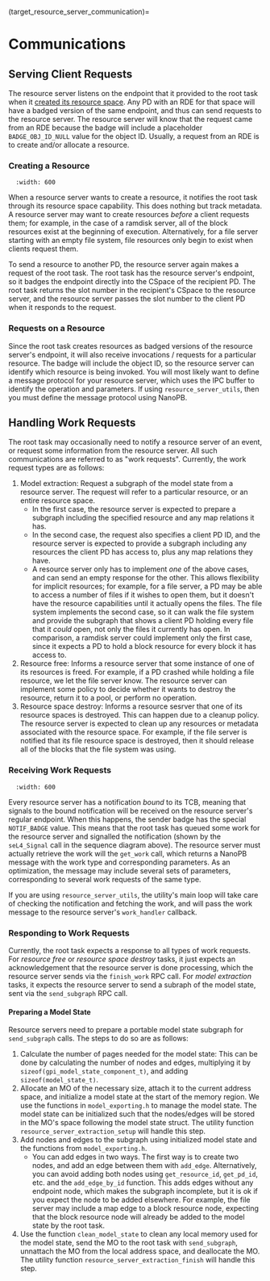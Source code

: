 (target_resource_server_communication)=
# Communications

## Serving Client Requests
The resource server listens on the endpoint that it provided to the root task when it [created its resource space](target_resource_server_creating_space). Any PD with an RDE for that space will have a badged version of the same endpoint, and thus can send requests to the resource server. The resource server will know that the request came from an RDE because the badge will include a placeholder `BADGE_OBJ_ID_NULL` value for the object ID. Usually, a request from an RDE is to create and/or allocate a resource.

### Creating a Resource
```{image} images/resource_server_create_resource.png
  :width: 600
```

When a resource server wants to create a resource, it notifies the root task through its resource space capability. This does nothing but track metadata. A resource server may want to create resources *before* a client requests them; for example, in the case of a ramdisk server, all of the block resources exist at the beginning of execution. Alternatively, for a file server starting with an empty file system, file resources only begin to exist when clients request them.

To send a resource to another PD, the resource server again makes a request of the root task. The root task has the resource server's endpoint, so it badges the endpoint directly into the CSpace of the recipient PD. The root task returns the slot number in the recipient's CSpace to the resource server, and the resource server passes the slot number to the client PD when it responds to the request.

### Requests on a Resource
Since the root task creates resources as badged versions of the resource server's endpoint, it will also receive invocations / requests for a particular resource. The badge will include the object ID, so the resource server can identify which resource is being invoked. You will most likely want to define a message protocol for your resource server, which uses the IPC buffer to identify the operation and parameters. If using `resource_server_utils`, then you must define the message protocol using NanoPB. 

## Handling Work Requests
The root task may occasionally need to notify a resource server of an event, or request some information from the resource server. All such communications are referred to as "work requests". Currently, the work request types are as follows:
1. Model extraction: Request a subgraph of the model state from a resource server. The request will refer to a particular resource, or an entire resource space. 
    - In the first case, the resource server is expected to prepare a subgraph including the specified resource and any map relations it has. 
    - In the second case, the request also specifies a client PD ID, and the resource server is expected to provide a subgraph including any resources the client PD has access to, plus any map relations they have.
    - A resource server only has to implement *one* of the above cases, and can send an empty response for the other. This allows flexibility for implicit resources; for example, for a file server, a PD may be able to access a number of files if it wishes to open them, but it doesn't have the resource capabilities until it actually opens the files. The file system implements the second case, so it can walk the file system and provide the subgraph that shows a client PD holding every file that it *could* open, not only the files it currently has open. In comparison, a ramdisk server could implement only the first case, since it expects a PD to hold a block resource for every block it has access to.
2. Resource free: Informs a resource server that some instance of one of its resources is freed. For example, if a PD crashed while holding a file resource, we let the file server know. The resource server can implement some policy to decide whether it wants to destroy the resource, return it to a pool, or perform no operation.
3. Resource space destroy: Informs a resource sesrver that one of its resource spaces is destroyed. This can happen due to a cleanup policy. The resource server is expected to clean up any resources or metadata associated with the resource space. For example, if the file server is notified that its file resource space is destroyed, then it should release all of the blocks that the file system was using.

### Receiving Work Requests
```{image} images/deadlock_avoidance_example_1.png
  :width: 600
```

Every resource server has a notification *bound* to its TCB, meaning that signals to the bound notification will be received on the resource server's regular endpoint. When this happens, the sender badge has the special `NOTIF_BADGE` value. This means that the root task has queued some work for the resource server and signalled the notification (shown by the `seL4_Signal` call in the sequence diagram above). The resource server must actually retrieve the work will the `get_work` call, which returns a NanoPB message with the work type and corresponding parameters. As an optimization, the message may include several sets of parameters, corresponding to several work requests of the same type.

If you are using `resource_server_utils`, the utility's main loop will take care of checking the notification and fetching the work, and will pass the work message to the resource server's `work_handler` callback.

### Responding to Work Requests
Currently, the root task expects a response to all types of work requests. For *resource free* or *resource space destroy* tasks, it just expects an acknowledgement that the resource server is done processing, which the resource server sends via the `finish_work` RPC call. For *model extraction* tasks, it expects the resource server to send a subraph of the model state, sent via the `send_subgraph` RPC call.

#### Preparing a Model State
Resource servers need to prepare a portable model state subgraph for `send_subgraph` calls. The steps to do so are as follows:
1. Calculate the number of pages needed for the model state: This can be done by calculating the number of nodes and edges, multiplying it by `sizeof(gpi_model_state_component_t)`, and adding `sizeof(model_state_t)`.
2. Allocate an MO of the necessary size, attach it to the current address space, and initialize a model state at the start of the memory region. We use the functions in `model_exporting.h` to manage the model state. The model state can be initialized such that the nodes/edges will be stored in the MO's space following the model state struct. The utility function `resource_server_extraction_setup` will handle this step.
3. Add nodes and edges to the subgraph using initialized model state and the functions from `model_exporting.h`.
    - You can add edges in two ways. The first way is to create two nodes, and add an edge between them with `add_edge`. Alternatively, you can avoid adding both nodes using `get_resource_id`, `get_pd_id`, etc. and the `add_edge_by_id` function. This adds edges without any endpoint node, which makes the subgraph incomplete, but it is ok if you expect the node to be added elsewhere. For example, the file server may include a map edge to a block resource node, expecting that the block resource node will already be added to the model state by the root task.
4. Use the function `clean_model_state` to clean any local memory used for the model state, send the MO to the root task with `send_subgraph`, unnattach the MO from the local address space, and deallocate the MO. The utility function `resource_server_extraction_finish` will handle this step.